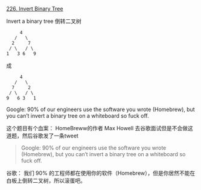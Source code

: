 [226. Invert Binary Tree](https://leetcode.com/problems/invert-binary-tree/description/)

Invert a binary tree 倒转二叉树

```
     4
   /   \
  2     7
 / \   / \
1   3 6   9
```

成

```
     4
   /   \
  7     2
 / \   / \
9   6 3   1
```

Google: 90% of our engineers use the software you wrote (Homebrew), but you can’t invert a binary tree on a whiteboard so fuck off.

这个题目有个血案： HomeBreww的作者 Max Howell 去谷歌面试但是不会做这道题，然后谷歌发了一条tweet

> Google: 90% of our engineers use the software you wrote (Homebrew), but you can’t invert a binary tree on a whiteboard so fuck off.

谷歌： 我们 90% 的工程师都在使用你的软件（Homebrew），但是你居然不能在白板上倒转二叉树，所以滚蛋吧。